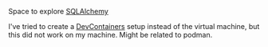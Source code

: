 Space to explore [SQLAlchemy](https://www.sqlalchemy.org)

I've tried to create a [DevContainers](https://containers.dev) setup instead of the virtual machine, but this did not work on my machine.
Might be related to podman.


